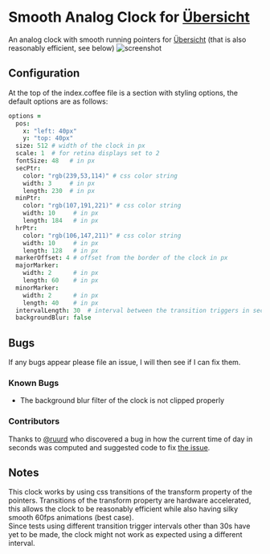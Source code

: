 # Smooth Analog Clock for [Übersicht](tracesof.net/uebersicht/)
An analog clock with smooth running pointers for [Übersicht](tracesof.net/uebersicht/) (that is also reasonably efficient, see below)
![screenshot](https://cloud.githubusercontent.com/assets/17210173/20464803/fe62ce80-af4e-11e6-80d6-d5c0890f8ef1.png)
## Configuration
At the top of the index.coffee file is a section with styling options, the default options are as follows:
```coffeescript
options =
  pos:
    x: "left: 40px"
    y: "top: 40px"
  size: 512 # width of the clock in px
  scale: 1  # for retina displays set to 2
  fontSize: 48   # in px
  secPtr:
    color: "rgb(239,53,114)" # css color string
    width: 3     # in px
    length: 230  # in px
  minPtr:
    color: "rgb(107,191,221)" # css color string
    width: 10     # in px
    length: 184   # in px
  hrPtr:
    color: "rgb(106,147,211)" # css color string
    width: 10     # in px
    length: 128   # in px
  markerOffset: 4 # offset from the border of the clock in px
  majorMarker:
    width: 2      # in px
    length: 60    # in px
  minorMarker:
    width: 2      # in px
    length: 40    # in px
  intervalLength: 30  # interval between the transition triggers in seconds (also change the refresh rate)
  backgroundBlur: false
```
## Bugs
If any bugs appear please file an issue, I will then see if I can fix them.
### Known Bugs
+ The background blur filter of the clock is not clipped properly

### Contributors
Thanks to [@ruurd](https://github.com/ruurd) who discovered a bug in how the current time of day in seconds was computed
and suggested code to fix [the issue](https://github.com/ruurd/SmoothAnalogClock.widget/issues/2).

## Notes
This clock works by using css transitions of the transform property of the pointers. Transitions of the transform property are hardware accelerated, this allows the clock to be reasonably efficient while also having silky smooth 60fps animations (best case).  
Since tests using different transition trigger intervals other than 30s have yet to be made, the clock might not work as expected using a different interval.  
